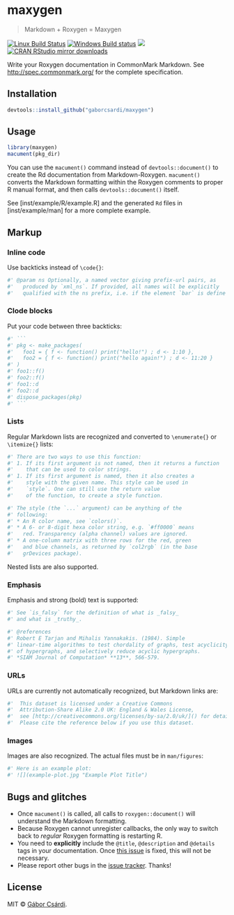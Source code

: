


# maxygen

> Markdown + Roxygen = Maxygen

[![Linux Build Status](https://travis-ci.org/gaborcsardi/maxygen.svg?branch=master)](https://travis-ci.org/gaborcsardi/maxygen)
[![Windows Build status](https://ci.appveyor.com/api/projects/status/github/gaborcsardi/maxygen?svg=true)](https://ci.appveyor.com/project/gaborcsardi/maxygen)
[![](http://www.r-pkg.org/badges/version/maxygen)](http://www.r-pkg.org/pkg/maxygen)
[![CRAN RStudio mirror downloads](http://cranlogs.r-pkg.org/badges/maxygen)](http://www.r-pkg.org/pkg/maxygen)


Write your Roxygen documentation in CommonMark Markdown. See
http://spec.commonmark.org/ for the complete specification.

## Installation


```r
devtools::install_github("gaborcsardi/maxygen")
```

## Usage

```r
library(maxygen)
macument(pkg_dir)
```

You can use the `macument()` command instead of `devtools::document()` to
create the Rd documentation from Markdown-Roxygen. `macument()` converts
the Markdown formatting within the Roxygen comments to proper R manual
format, and then calls `devtools::document()` itself.

See [inst/example/R/example.R] and the generated `Rd` files in
[inst/example/man] for a more complete example.

## Markup

### Inline code

Use backticks instead of `\code{}`:

```r
#' @param ns Optionally, a named vector giving prefix-url pairs, as
#'   produced by `xml_ns`. If provided, all names will be explicitly
#'   qualified with the ns prefix, i.e. if the element `bar` is define ...
```

### Clode blocks

Put your code between three backticks:

```r
#' ```
#' pkg <- make_packages(
#'   foo1 = { f <- function() print("hello!") ; d <- 1:10 },
#'   foo2 = { f <- function() print("hello again!") ; d <- 11:20 }
#' )
#' foo1::f()
#' foo2::f()
#' foo1::d
#' foo2::d
#' dispose_packages(pkg)
#' ```
```

### Lists

Regular Markdown lists are recognized and converted to
`\enumerate{}` or `\itemize{}` lists:

```r
#' There are two ways to use this function:
#' 1. If its first argument is not named, then it returns a function
#'    that can be used to color strings.
#' 1. If its first argument is named, then it also creates a
#'    style with the given name. This style can be used in
#'    `style`. One can still use the return value
#'    of the function, to create a style function.
```

```r
#' The style (the `...` argument) can be anything of the
#' following:
#' * An R color name, see `colors()`.
#' * A 6- or 8-digit hexa color string, e.g. `#ff0000` means
#'   red. Transparency (alpha channel) values are ignored.
#' * A one-column matrix with three rows for the red, green
#'   and blue channels, as returned by `col2rgb` (in the base
#'   grDevices package).
```

Nested lists are also supported.

### Emphasis

Emphasis and strong (bold) text is supported:

```r
#' See `is_falsy` for the definition of what is _falsy_
#' and what is _truthy_.
```

```r
#' @references
#' Robert E Tarjan and Mihalis Yannakakis. (1984). Simple
#' linear-time algorithms to test chordality of graphs, test acyclicity
#' of hypergraphs, and selectively reduce acyclic hypergraphs.
#' *SIAM Journal of Computation* **13**, 566-579.
```

### URLs

URLs are currently not automatically recognized, but Markdown
links are:

```r
#'  This dataset is licensed under a Creative Commons
#'  Attribution-Share Alike 2.0 UK: England & Wales License,
#'  see [http://creativecommons.org/licenses/by-sa/2.0/uk/]() for details.
#'  Please cite the reference below if you use this dataset.
```

### Images

Images are also recognized. The actual files must be in `man/figures`:

```r
#' Here is an example plot:
#' ![](example-plot.jpg "Example Plot Title")
```

## Bugs and glitches

* Once `macument()` is called, all calls to `roxygen::document()`
  will understand the Markdown formatting.
* Because Roxygen cannot unregister callbacks, the only way to switch back
  to _regular_ Roxygen formatting is restarting R.
* You need to **explicitly** include the `@title`, `@description` and
  `@details` tags in your documentation. Once
  [this issue](https://github.com/klutometis/roxygen/issues/364) is
  fixed, this will not be necessary.
* Please report other bugs in the
  [issue tracker](https://github.com/gaborcsardi/maxygen/issues).
  Thanks!

## License

MIT © [Gábor Csárdi](https://github.com/gaborcsardi).

